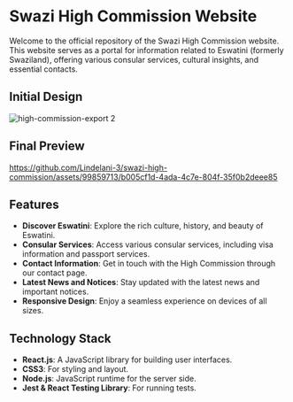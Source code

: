 # Swazi High Commission Website

Welcome to the official repository of the Swazi High Commission website. This website serves as a portal for information related to Eswatini (formerly Swaziland), offering various consular services, cultural insights, and essential contacts.

## Initial Design

![high-commission-export 2](https://github.com/Lindelani-3/swazi-high-commission/assets/99859713/99855ce4-3c2e-4cad-a608-e6fd362f7d28)


## Final Preview

https://github.com/Lindelani-3/swazi-high-commission/assets/99859713/b005cf1d-4ada-4c7e-804f-35f0b2deee85



## Features

- **Discover Eswatini**: Explore the rich culture, history, and beauty of Eswatini.
- **Consular Services**: Access various consular services, including visa information and passport services.
- **Contact Information**: Get in touch with the High Commission through our contact page.
- **Latest News and Notices**: Stay updated with the latest news and important notices.
- **Responsive Design**: Enjoy a seamless experience on devices of all sizes.

## Technology Stack

- **React.js**: A JavaScript library for building user interfaces.
- **CSS3**: For styling and layout.
- **Node.js**: JavaScript runtime for the server side.
- **Jest & React Testing Library**: For running tests.
